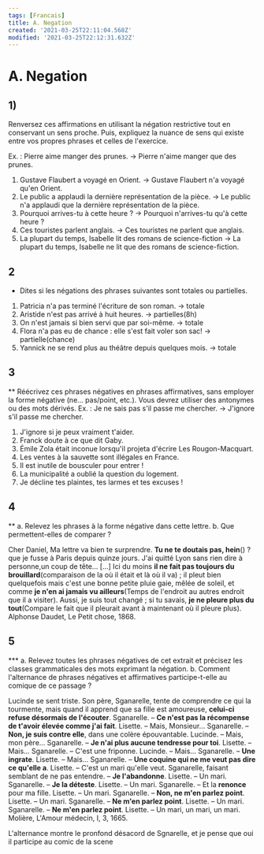 ```yaml
---
tags: [Francais]
title: A. Negation
created: '2021-03-25T22:11:04.568Z'
modified: '2021-03-25T22:12:31.632Z'
---
```


# A. Negation
## 1) 
Renversez ces affirmations en utilisant la négation restrictive tout en conservant un sens proche. Puis, expliquez la nuance de sens qui existe entre vos propres phrases et celles de l'exercice.

Ex. : Pierre aime manger des prunes. → Pierre n'aime manger que des prunes.
1. Gustave Flaubert a voyagé en Orient. → Gustave Flaubert n'a voyagé qu'en Orient.
2. Le public a applaudi la dernière représentation de la pièce. → Le public n'a applaudi que la dernière représentation de la pièce.
3. Pourquoi arrives-tu à cette heure ? → Pourquoi n'arrives-tu qu'à cette heure ?
4. Ces touristes parlent anglais. → Ces touristes ne parlent que anglais.
5. La plupart du temps, Isabelle lit des romans de science-fiction → La plupart du temps, Isabelle ne lit que des romans de science-fiction.

## 2
* Dites si les négations des phrases suivantes sont totales ou partielles.
1. Patricia n'a pas terminé l'écriture de son roman. -> totale
2. Aristide n'est pas arrivé à huit heures. -> partielles(8h)
3. On n'est jamais si bien servi que par soi-même. -> totale
4. Flora n'a pas eu de chance : elle s'est fait voler son sac! -> partielle(chance)
5. Yannick ne se rend plus au théâtre depuis quelques mois.  -> totale

## 3
** Réécrivez ces phrases négatives en phrases affirmatives, sans employer la forme négative (ne… pas/point, etc.). Vous devrez utiliser des antonymes ou des mots dérivés.
Ex. : Je ne sais pas s'il passe me chercher. → J'ignore s'il passe me chercher.
1. J'ignore si je peux vraiment t'aider.
2. Franck doute à ce que dit Gaby.
3. Émile Zola était inconue lorsqu'il projeta d'écrire Les Rougon-Macquart.
4. Les ventes à la sauvette sont illégales en France.
5. Il est inutile de bousculer pour entrer !
6. La municipalité a oublié la question du logement.
7. Je décline tes plaintes, tes larmes et tes excuses !

## 4
** a. Relevez les phrases à la forme négative dans cette lettre. 
b. Que permettent-elles de comparer ?

Cher Daniel,
Ma lettre va bien te surprendre. **Tu ne te doutais pas, hein**() ? que je fusse à Paris depuis quinze jours. J'ai quitté Lyon sans rien dire à personne,un coup de tête… […] Ici du moins **il ne fait pas toujours du brouillard**(comparaison de la où il était et là où il va) ; il pleut bien quelquefois mais c'est une bonne petite pluie gaie, mêlée de soleil, et comme **je n'en ai jamais vu ailleurs**(Temps de l'endroit au autres endroit que il a visiter). Aussi, je suis tout changé ; si tu savais, **je ne pleure plus du tout**(Compare le fait que il pleurait avant à maintenant où il pleure plus).
Alphonse Daudet, Le Petit chose, 1868.
## 5
*** a. Relevez toutes les phrases négatives de cet extrait et précisez les classes grammaticales
des mots exprimant la négation.
b. Comment l'alternance de phrases négatives et affirmatives participe-t-elle au comique de ce passage ?

Lucinde se sent triste. Son père, Sganarelle, tente de comprendre ce qui la tourmente, mais quand il apprend que sa fille est amoureuse, **celui-ci refuse désormais de l'écouter**.
Sganarelle. – **Ce n'est pas la récompense de t'avoir élevée comme j'ai fait**.
Lisette. – Mais, Monsieur…
Sganarelle. – **Non, je suis contre elle**, dans une colère épouvantable.
Lucinde. – Mais, mon père…
Sganarelle. – **Je n'ai plus aucune tendresse pour toi**.
Lisette. – Mais…
Sganarelle. – C'est une friponne.
Lucinde. – Mais…
Sganarelle. – **Une ingrate**.
Lisette. – Mais…
Sganarelle. – **Une coquine qui ne me veut pas dire ce qu'elle a**.
Lisette. – C'est un mari qu'elle veut.
Sganarelle, faisant semblant de ne pas entendre. – **Je l'abandonne**.
Lisette. – Un mari.
Sganarelle. – **Je la déteste**.
Lisette. – Un mari.
Sganarelle. – Et la **renonce** pour ma fille.
Lisette. – Un mari.
Sganarelle. – **Non, ne m'en parlez point**.
Lisette. – Un mari.
Sganarelle. – **Ne m'en parlez point**.
Lisette. – Un mari.
Sganarelle. – **Ne m'en parlez point**.
Lisette. – Un mari, un mari, un mari.
Molière, L'Amour médecin, I, 3, 1665.

L'alternance montre le pronfond désacord de Sgnarelle, et je pense que oui il participe au comic de la scene

